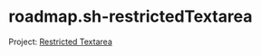 # roadmap.sh-restrictedTextarea

Project: [Restricted Textarea](https://roadmap.sh/projects/restricted-textarea)